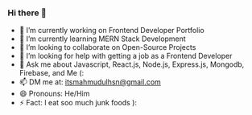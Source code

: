 ### Hi there 👋

- 🔭 I’m currently working on Frontend Developer Portfolio
- 🌱 I’m currently learning MERN Stack Development
- 👯 I’m looking to collaborate on Open-Source Projects
- 🤔 I’m looking for help with getting a job as a Frontend Developer
- 💬 Ask me about Javascript, React.js, Node.js, Express.js, Mongodb, Firebase, and Me (:
- 📫 DM me at: itsmahmudulhsn@gmail.com
- 😄 Pronouns: He/Him
- ⚡ Fact: I eat soo much junk foods ):

